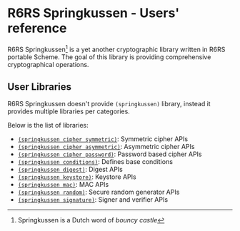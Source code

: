 R6RS Springkussen - Users' reference
====================================

R6RS Springkussen[^1] is a yet another cryptographic library written in
R6RS portable Scheme. The goal of this library is providing comprehensive
cryptographical operations.

[^1]: Springkussen is a Dutch word of _bouncy castle_

User Libraries
--------------

R6RS Springkussen doesn't provide `(springkussen)` library, instead it
provides multiple libraries per categories.

Below is the list of libraries:

- [`(springkussen cipher symmetric)`](./symmetric.md): Symmetric cipher APIs
- [`(springkussen cipher asymmetric)`](./asymmetric.md): Asymmetric cipher APIs
- [`(springkussen cipher password)`](./password.md): Password based cipher APIs
- [`(springkussen conditions)`](./conditions.md): Defines base conditions
- [`(springkussen digest)`](./digest.md): Digest APIs
- [`(springkussen keystore)`](./keystore.md): Keystore APIs
- [`(springkussen mac)`](./mac.md): MAC APIs
- [`(springkussen random)`](./random.md): Secure random generator APIs
- [`(springkussen signature)`](./signature.md): Signer and verifier APIs

